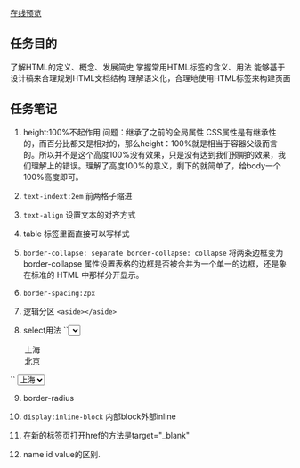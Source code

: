 [在线预览](http://htmlpreview.github.com/?https://github.com/EPSON-LEE/Baidu_IFE/blob/master/Sesson1/Task2/index.html) 
## 任务目的

了解HTML的定义、概念、发展简史
掌握常用HTML标签的含义、用法
能够基于设计稿来合理规划HTML文档结构
理解语义化，合理地使用HTML标签来构建页面 

## 任务笔记

1. height:100%不起作用
问题：继承了之前的全局属性
CSS属性是有继承性的，而百分比都又是相对的，那么height：100%就是相当于容器父级而言的。所以并不是这个高度100%没有效果，只是没有达到我们预期的效果，我们理解上的错误。理解了高度100%的意义，剩下的就简单了，给body一个100%高度即可。

2. ``text-indext:2em`` 前两格子缩进 
3. ``text-align`` 设置文本的对齐方式
4. table 标签里面直接可以写样式
5. ``border-collapse: separate border-collapse: collapse``  将两条边框变为 border-collapse 属性设置表格的边框是否被合并为一个单一的边框，还是象在标准的 HTML 中那样分开显示。
6. ``border-spacing:2px``


7. 逻辑分区 ```<aside></aside>```
8. select用法
``<select>
    <option>上海</option>
    <option>北京</option>
</select>
``
<select>
    <option>上海</option>
    <option>北京</option>
</select>

9. border-radius 
10. ``display:inline-block`` 内部block外部inline
 
11.  在新的标签页打开href的方法是target="_blank"
 
 12. name id value的区别.